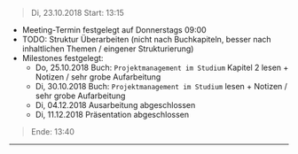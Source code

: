 > Di, 23.10.2018
> Start: 13:15

- Meeting-Termin festgelegt auf Donnerstags 09:00
- TODO: Struktur Überarbeiten (nicht nach Buchkapiteln, besser nach inhaltlichen Themen / eingener Strukturierung)
- Milestones festgelegt:
    - Do, 25.10.2018 Buch: `Projektmanagement im Studium` Kapitel 2 lesen + Notizen / sehr grobe Aufarbeitung
	- Di, 30.10.2018 Buch: `Projektmanagement im Studium` lesen + Notizen / sehr grobe Aufarbeitung
	- Di, 04.12.2018 Ausarbeitung abgeschlossen
	- Di, 11.12.2018 Präsentation abgeschlossen

> Ende: 13:40

---